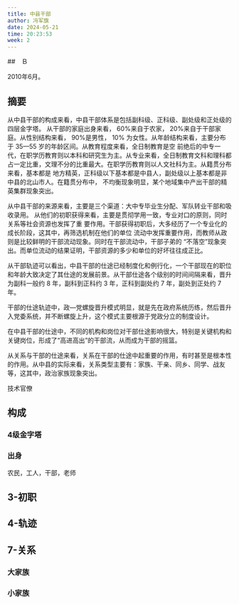```yaml
---
title: 中县干部
author: 冯军旗
date: 2024-05-21 
time: 20:23:53
week: 2
---
```




##　Ｂ

2010年6月。

## 摘要

从中县干部的构成来看，中县干部体系是包括副科级、正科级、副处级和正处级的四层金字塔。
从干部的家庭出身来看， 60%来自于农家， 20%来自于干部家庭。从性别结构来看， 90%是男性， 10%
为女性。从年龄结构来看，主要分布于 35—55 岁的年龄区间。从教育程度来看，全日制教育是空
前绝后的中专一代，在职学历教育则以本科和研究生为主。从专业来看，全日制教育文科和理科都
占一定比重，文理不分的比重最大。在职学历教育则以人文社科为主。从籍贯分布来看，基本都是
地方精英，正科级以下基本都是中县人，副处级以上基本都是非中县的北山市人。在籍贯分布中，
不均衡现象明显，某个地域集中产出干部的精英集群现象突出。  

从中县干部的来源来看，主要是三个渠道：大中专毕业生分配、军队转业干部和吸收录用。
从他们的初职获得来看，主要是贯彻学用一致，专业对口的原则，同时关系等社会资源也发挥了重
要作用。干部获得初职后，大多经历了一个专业化的成长阶段，这其中，再筛选机制在他们的单位
流动中发挥重要作用，而教师从政则是比较鲜明的干部流动现象。同时在干部流动中，干部子弟的
“不落空”现象突出。而单位流动的结果证明，干部资源的多少和单位的好坏往往成正比。  

从干部轨迹可以看出，中县干部的仕途已经制度化和例行化，一个干部现在的职位和年龄大致决定了其仕途的发展前景。从干部仕途各个级别的时间间隔来看，晋升为副科一般约 8 年，副科到正科约 3 年，正科到副处约 7 年，副处到正处约 7 年。  

干部的仕途轨迹中，政—党螺旋晋升模式明显，就是先在政府系统历练，然后晋升入党委系统，并不断螺旋上升，这个模式主要根源于党政分立的制度设计。  

在中县干部的仕途中，不同的机构和岗位对干部仕途影响很大，特别是关键机构和关键岗位，形成了“高进高出”的干部流，从而成为干部的摇篮。  

从关系与干部的仕途来看，关系在干部的仕途中起重要的作用，有时甚至是根本性的作用。从中县的实际来看，关系类型主要有：家族、干亲、同乡、同学、战友等，这其中，政治家族现象突出。  

技术官僚  

## 构成

### 4级金字塔

### 出身

农民，工人，干部，老师

## 3-初职



## 4-轨迹

## 7-关系

### 大家族

### 小家族





